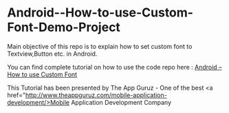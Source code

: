 Android--How-to-use-Custom-Font-Demo-Project
============================================

 Main objective of this repo is to explain how to set custom font to Textview,Button etc. in Android.
 
 You can find complete tutorial on how to use the code repo here : <a href="http://www.theappguruz.com/tutorial/android-how-to-use-custom-font/">Android – How to use Custom Font
</a>

This Tutorial has been presented by The App Guruz - One of the best <a href="http://www.theappguruz.com/mobile-application-development/>Mobile Application Development Company</a>

